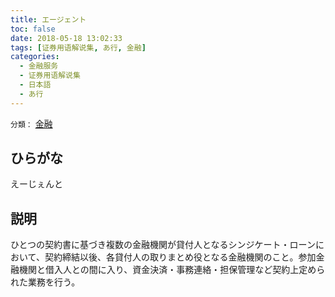 ```yaml
---
title: エージェント
toc: false
date: 2018-05-18 13:02:33
tags: [证券用语解说集, あ行, 金融]
categories:
  - 金融服务
  - 证券用语解说集
  - 日本語
  - あ行
---
```


`分類：` [金融](/tags/金融/)

## ひらがな

えーじぇんと

## 説明

ひとつの契約書に基づき複数の金融機関が貸付人となるシンジケート・ローンにおいて、契約締結以後、各貸付人の取りまとめ役となる金融機関のこと。参加金融機関と借入人との間に入り、資金決済・事務連絡・担保管理など契約上定められた業務を行う。
